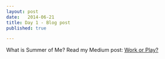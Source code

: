```yaml
---
layout: post
date:   2014-06-21
title: Day 1 - Blog post
published: true

---
```



What is Summer of Me?  Read my Medium post: [Work or Play?](https://medium.com/@christinatruong/work-or-play-52f9e08180a)
